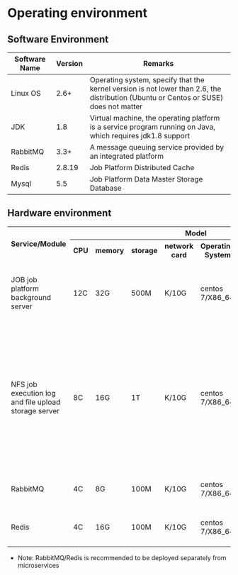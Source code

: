 # Operating environment
## Software Environment

| **Software Name** | **Version** | **Remarks** |
|--------------|----------|---------------------------------------------------------------------|
| Linux OS | 2.6+ | Operating system, specify that the kernel version is not lower than 2.6, the distribution (Ubuntu or Centos or SUSE) does not matter|
| JDK | 1.8 | Virtual machine, the operating platform is a service program running on Java, which requires jdk1.8 support |
| RabbitMQ | 3.3+ | A message queuing service provided by an integrated platform |
| Redis | 2.8.19 | Job Platform Distributed Cache |
| Mysql | 5.5 | Job Platform Data Master Storage Database |

## Hardware environment

<table>
     <tr>
         <th rowspan="2">Service/Module</th>
         <th colspan="7">Model</th>
     </tr>
     <tr>
         <th>CPU</th>
         <th>memory</th>
         <th>storage</th>
         <th>network card</th>
         <th>Operating System</th>
         <th>Quantity</th>
         <th>Remarks</th>
     </tr>
     <tr>
         <td>JOB job platform background server</td>
         <td>12C</td>
         <td>32G</td>
         <td>500M</td>
         <td>K/10G</td>
         <td>centos 7/X86_64</td>
         <td>3+</td>
         <td>JOB service program under deployment operation platform</td>
     </tr>
     <tr>
         <td>NFS job execution log and file upload storage server</td>
         <td>8C</td>
         <td>16G</td>
         <td>1T</td>
         <td>K/10G</td>
         <td>centos 7/X86_64</td>
         <td>2</td>
         <td>The two are used as a high-availability solution for mutual NFS. Enterprises can also use their own other storage solutions, not necessarily NFS. </td>
     </tr>
     <tr>
         <td>RabbitMQ</td>
         <td>4C</td>
         <td>8G</td>
         <td>100M</td>
         <td>K/10G</td>
         <td>centos 7/X86_64</td>
         <td>2</td>
         <td>RabbitMQ mirror mode deployment</td>
     </tr>
<tr>
         <td>Redis</td>
         <td>4C</td>
         <td>16G</td>
         <td>100M</td>
         <td>K/10G</td>
         <td>centos 7/X86_64</td>
         <td>2</td>
         <td>Redis sentinel deployment mode</td>
     </tr>
</table>

- Note: RabbitMQ/Redis is recommended to be deployed separately from microservices